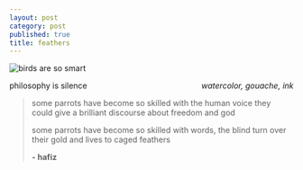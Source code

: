 ```yaml
---
layout: post
category: post
published: true
title: feathers
---
```

![birds are so smart]({{site.baseurl}}/media/parrots.jpeg)
<!--more-->
<span class='date' style='float:right;'>*watercolor, gouache, ink*</span>  
  
  
  
  
philosophy is silence



>  some parrots have become so skilled with the human voice they could give a brilliant discourse about freedom and god
>   
>  some parrots have become so skilled with words, the blind turn over their gold and lives to caged feathers
>   
>  **- hafiz**
